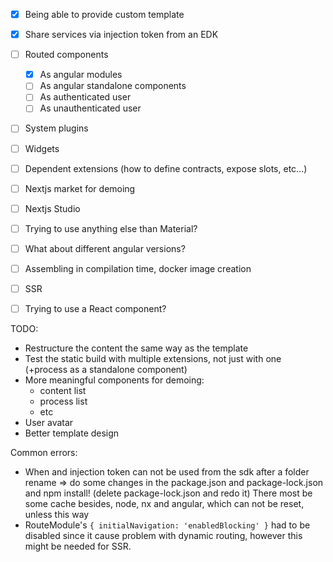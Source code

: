 - [x] Being able to provide custom template
- [x] Share services via injection token from an EDK
- [ ] Routed components
  - [x] As angular modules
  - [ ] As angular standalone components
  - [ ] As authenticated user
  - [ ] As unauthenticated user 
- [ ] System plugins
- [ ] Widgets
- [ ] Dependent extensions (how to define contracts, expose slots, etc...)
- [ ] Nextjs market for demoing
- [ ] Nextjs Studio
- [ ] Trying to use anything else than Material?
- [ ] What about different angular versions?
- [ ] Assembling in compilation time, docker image creation
- [ ] SSR
- [ ] Trying to use a React component?


TODO:
- Restructure the content the same way as the template
- Test the static build with multiple extensions, not just with one (+process as a standalone component)
- More meaningful components for demoing:
  - content list
  - process list
  - etc
- User avatar
- Better template design

Common errors:
- When and injection token can not be used from the sdk after a folder rename => do some changes in the package.json and package-lock.json and npm install! (delete package-lock.json and redo it) There most be some cache besides, node, nx and angular, which can not be reset, unless this way
- RouteModule's `{ initialNavigation: 'enabledBlocking' }` had to be disabled since it cause problem with dynamic routing, however this might be needed for SSR.


